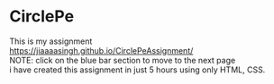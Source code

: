 # CirclePe
This is my assignment
<br>
https://jiaaaasingh.github.io/CirclePeAssignment/ 
<br>
NOTE: click on the blue bar section to move to the next page
<br>
i have created this assignment in just 5 hours using only HTML, CSS.
